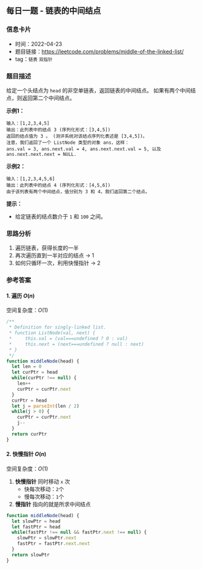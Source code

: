 ## 每日一题 - 链表的中间结点

### 信息卡片

- 时间：2022-04-23
- 题目链接：https://leetcode.com/problems/middle-of-the-linked-list/
- tag：`链表` `双指针`

### 题目描述

给定一个头结点为 `head` 的非空单链表，返回链表的中间结点。
如果有两个中间结点，则返回第二个中间结点。

**示例1：**

```
输入：[1,2,3,4,5]
输出：此列表中的结点 3 (序列化形式：[3,4,5])
返回的结点值为 3 。 (测评系统对该结点序列化表述是 [3,4,5])。
注意，我们返回了一个 ListNode 类型的对象 ans，这样：
ans.val = 3, ans.next.val = 4, ans.next.next.val = 5, 以及 ans.next.next.next = NULL.
```

**示例2：**

```
输入：[1,2,3,4,5,6]
输出：此列表中的结点 4 (序列化形式：[4,5,6])
由于该列表有两个中间结点，值分别为 3 和 4，我们返回第二个结点。
```

**提示：**

- 给定链表的结点数介于 `1` 和 `100` 之间。


### 思路分析

1. 遍历链表，获得长度的一半
2. 再次遍历直到一半对应的结点 → 1
3. 如何只循环一次，利用快慢指针 → 2

### 参考答案

#### 1. 遍历 $O(n)$

空间复杂度：$O(1)$

```javascript {.line-numbers}
/**
 * Definition for singly-linked list.
 * function ListNode(val, next) {
 *     this.val = (val===undefined ? 0 : val)
 *     this.next = (next===undefined ? null : next)
 * }
 */
function middleNode(head) {
  let len = 0
  let curPtr = head
  while(curPtr !== null) {
    len++
    curPtr = curPtr.next
  }
  curPtr = head
  let j = parseInt(len / 2)
  while(j > 0) {
    curPtr = curPtr.next
    j--
  }
  return curPtr
}
```

#### 2. 快慢指针 $O(n)$

空间复杂度：$O(1)$

1. __快慢指针__ 同时移动 `x` 次
    - 快每次移动：`2`个
    - 慢每次移动：`1`个
2. __慢指针__ 指向的就是所求中间结点

```javascript {.line-numbers}
function middleNode(head) {
  let slowPtr = head
  let fastPtr = head
  while(fastPtr !== null && fastPtr.next !== null) {
    slowPtr = slowPtr.next
    fastPtr = fastPtr.next.next
  }
  return slowPtr
}
```